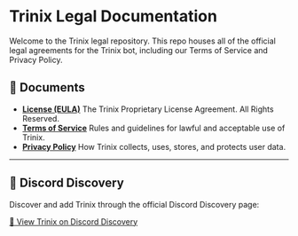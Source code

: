 # Trinix Legal Documentation

Welcome to the Trinix legal repository. This repo houses all of the official legal agreements for the Trinix bot, including our Terms of Service and Privacy Policy.

## 📄 Documents
- **[License (EULA)](legal/LICENSE.txt)**
  The Trinix Proprietary License Agreement. All Rights Reserved.  
- **[Terms of Service](legal/terms-of-service.md)**
  Rules and guidelines for lawful and acceptable use of Trinix.  
- **[Privacy Policy](legal/privacy-policy.md)** 
  How Trinix collects, uses, stores, and protects user data.
  
---

## 📍 Discord Discovery

Discover and add Trinix through the official Discord Discovery page:

[🔗 View Trinix on Discord Discovery](https://discord.com/discovery/applications/1332261384490323971)
